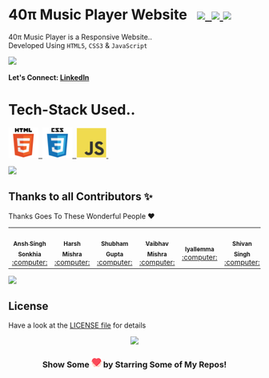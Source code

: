 # 40π Music Player Website  &nbsp; [![](https://img.shields.io/badge/-HTML5-darkred?style=flat&logo=HTML5&logoColor=white)&nbsp; ![](https://img.shields.io/badge/-CSS3-blue?style=flat&logo=CSS3&logoColor=white)&nbsp;![](https://img.shields.io/badge/-JavaScript-gold?style=flat&logo=JavaScript&logoColor=black)](https://github.com/AnshSinghSonkhia/40Pie-Music-Player-Website/blob/main/README.md)&nbsp;

40π Music Player is a Responsive Website..   <br>       Developed Using `HTML5`, `CSS3` &amp; `JavaScript`

![](https://i.imgur.com/waxVImv.png)

<b>Let's Connect: [LinkedIn](https://www.linkedin.com/in/anshsinghsonkhia/)</b>

# Tech-Stack Used..
[<img src="https://github.com/devicons/devicon/blob/master/icons/html5/html5-original-wordmark.svg" title="HTML" alt="HTML" width="60" height="60"/>&nbsp;
<img src="https://github.com/devicons/devicon/blob/master/icons/css3/css3-original-wordmark.svg" title="css3" alt="css3" width="60" height="60"/>&nbsp;
<img src="https://github.com/devicons/devicon/blob/master/icons/javascript/javascript-original.svg" title="JS" alt="JS" width="60" height="60"/>&nbsp;](https://github.com/AnshSinghSonkhia/40Pie-Music-Player-Website/blob/main/README.md)

![](https://i.imgur.com/waxVImv.png)


## Thanks to all Contributors ✨

Thanks Goes To These Wonderful People ❤ <!--([emoji key](https://allcontributors.org/docs/en/emoji-key)):-->

<!-- ALL-CONTRIBUTORS-LIST:START - Do not remove or modify this section -->
<!-- prettier-ignore-start -->
<!-- markdownlint-disable -->
<table>
  <tbody>
    <tr>
      <td align="center"><a href="https://github.com/AnshSinghSonkhia"><img src="https://avatars.githubusercontent.com/u/110414565?v=4?s=100" width="100px;" alt=""/><br /><sub><b>Ansh Singh Sonkhia</b></sub><br> :computer: </a></td>
      <td align="center"><a href="https://github.com/devhvrshu"><img src="https://avatars.githubusercontent.com/u/108367606?v=4?s=100" width="100px;" alt=""/><br /><sub><b>Harsh Mishra</b></sub><br> :computer: </a></td>
      <td align="center"><a href="https://github.com/Shubhcs01"><img src="https://avatars.githubusercontent.com/u/81324145?v=4?s=100" width="100px;" alt=""/><br /><sub><b>Shubham Gupta</b></sub><br> :computer: </a></td>
      <td align="center"><a href="https://github.com/vaibhavmishra4g"><img src="https://avatars.githubusercontent.com/u/89067345?v=4?s=100" width="100px;" alt=""/><br /><sub><b>Vaibhav Mishra</b></sub><br> :computer: </a></td>
      <td align="center"><a href="https://github.com/lyallemma"><img src="https://avatars.githubusercontent.com/u/25173082?v=4?s=100" width="100px;" alt=""/><br /><sub><b>lyallemma</b></sub><br> :computer: </a></td>
      <td align="center"><a href="https://github.com/Kingsman44"><img src="https://avatars.githubusercontent.com/u/58323485?v=4?s=100" width="100px;" alt=""/><br /><sub><b>Shivan Singh</b></sub><br> :computer: </a></td>
     </tr>
  </tbody>
</table>



![](https://i.imgur.com/waxVImv.png)


<!-- 
## Thanks to all contributors ❤

 <a href = "https://github.com/AnshSinghSonkhia/40Pie-Music-Player-Website/graphs/contributors">
   <img src = "https://contrib.rocks/image?repo=AnshSinghSonkhia/40Pie-Music-Player-Website"/>
 </a> ...
 -->

## License

Have a look at the [LICENSE file](./LICENSE) for details


<div align="center">

![](https://i.imgur.com/waxVImv.png)

<h3> Show Some <img src="https://github.com/AnshSinghSonkhia/AnshSinghSonkhia/blob/main/icons/love.png" title="Love" alt="Love" width="20" height="20"/> by Starring Some of My Repos! </h3>

</div>
